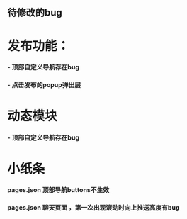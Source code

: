## 待修改的bug
# 发布功能：
#### - 顶部自定义导航存在bug
#### - 点击发布的popup弹出层
# 动态模块
#### - 顶部自定义导航存在bug
# 小纸条
#### pages.json 顶部导航buttons不生效
#### pages.json 聊天页面 ，第一次出现滚动时向上推送高度有bug